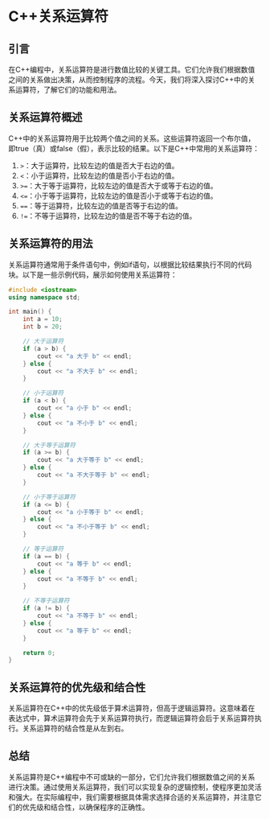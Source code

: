 # C++关系运算符

## 引言

在C++编程中，关系运算符是进行数值比较的关键工具。它们允许我们根据数值之间的关系做出决策，从而控制程序的流程。今天，我们将深入探讨C++中的关系运算符，了解它们的功能和用法。

## 关系运算符概述

C++中的关系运算符用于比较两个值之间的关系。这些运算符返回一个布尔值，即true（真）或false（假），表示比较的结果。以下是C++中常用的关系运算符：

  1. `>`：大于运算符，比较左边的值是否大于右边的值。
  2. `<`：小于运算符，比较左边的值是否小于右边的值。
  3. `>=`：大于等于运算符，比较左边的值是否大于或等于右边的值。
  4. `<=`：小于等于运算符，比较左边的值是否小于或等于右边的值。
  5. `==`：等于运算符，比较左边的值是否等于右边的值。
  6. `!=`：不等于运算符，比较左边的值是否不等于右边的值。

## 关系运算符的用法

关系运算符通常用于条件语句中，例如if语句，以根据比较结果执行不同的代码块。以下是一些示例代码，展示如何使用关系运算符：

```cpp
#include <iostream>
using namespace std;

int main() {
    int a = 10;
    int b = 20;

    // 大于运算符
    if (a > b) {
        cout << "a 大于 b" << endl;
    } else {
        cout << "a 不大于 b" << endl;
    }

    // 小于运算符
    if (a < b) {
        cout << "a 小于 b" << endl;
    } else {
        cout << "a 不小于 b" << endl;
    }

    // 大于等于运算符
    if (a >= b) {
        cout << "a 大于等于 b" << endl;
    } else {
        cout << "a 不大于等于 b" << endl;
    }

    // 小于等于运算符
    if (a <= b) {
        cout << "a 小于等于 b" << endl;
    } else {
        cout << "a 不小于等于 b" << endl;
    }

    // 等于运算符
    if (a == b) {
        cout << "a 等于 b" << endl;
    } else {
        cout << "a 不等于 b" << endl;
    }

    // 不等于运算符
    if (a != b) {
        cout << "a 不等于 b" << endl;
    } else {
        cout << "a 等于 b" << endl;
    }

    return 0;
}
```

## 关系运算符的优先级和结合性

关系运算符在C++中的优先级低于算术运算符，但高于逻辑运算符。这意味着在表达式中，算术运算符会先于关系运算符执行，而逻辑运算符会后于关系运算符执行。关系运算符的结合性是从左到右。

## 总结

关系运算符是C++编程中不可或缺的一部分，它们允许我们根据数值之间的关系进行决策。通过使用关系运算符，我们可以实现复杂的逻辑控制，使程序更加灵活和强大。在实际编程中，我们需要根据具体需求选择合适的关系运算符，并注意它们的优先级和结合性，以确保程序的正确性。